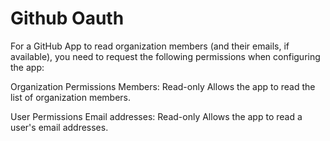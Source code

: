 # Github Oauth

For a GitHub App to read organization members (and their emails, if available), you need to request the following permissions when configuring the app:

Organization Permissions
Members: Read-only
Allows the app to read the list of organization members.

User Permissions
Email addresses: Read-only
Allows the app to read a user's email addresses.